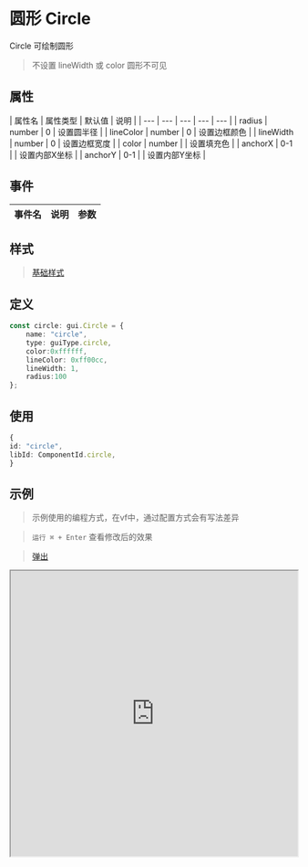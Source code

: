 # 圆形 Circle

Circle 可绘制圆形

> 不设置 lineWidth 或 color 圆形不可见

## 属性

| 属性名 | 属性类型 | 默认值 | 说明 |
| --- | --- | --- | --- | --- |
| radius | number | 0 | 设置圆半径 |
| lineColor | number | 0 | 设置边框颜色 |
| lineWidth | number | 0 | 设置边框宽度 |
| color | number | | 设置填充色 |
| anchorX | 0-1 |  | 设置内部X坐标 |
| anchorY | 0-1 |  | 设置内部Y坐标 |

## 事件

| 事件名  | 说明 | 参数 |
| --- | --- | --- |

## 样式

> [基础样式](/handbook/style.html#样式)

## 定义
``` typescript
const circle: gui.Circle = {
    name: "circle",
    type: guiType.circle,
    color:0xffffff,
    lineColor: 0xff00cc,
    lineWidth: 1,
    radius:100
};
```

## 使用
``` typescript
{
id: "circle",
libId: ComponentId.circle,
}
```

## 示例

> 示例使用的编程方式，在vf中，通过配置方式会有写法差异

> `运行 ⌘ + Enter` 查看修改后的效果

> [弹出](https://vipkid-edu.github.io/vf-gui/play/#example/TestCircle)

<iframe src="https://vipkid-edu.github.io/vf-gui/play/#example/TestCircle" height="500" width="100%"></iframe>